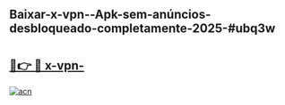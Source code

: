## Baixar-x-vpn--Apk-sem-anúncios-desbloqueado-completamente-2025-#ubq3w

# <h2><a href="https://ainizakaria.my?title=x-vpn-&ref=20M">🔗👉 🔴 x-vpn-</a></h2>

[![acn](https://github.com/user-attachments/assets/0f9c940e-d8b0-45ae-aac7-cd30a18b3e1c)](https://ainizakaria.my?title=x-vpn-&ref=20M)

